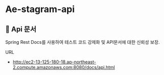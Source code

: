 # Ae-stagram-api

## 📄 Api 문서
Spring Rest Docs를 사용하여 테스트 코드 강제화 및 API문서에 대한 신뢰성 보장.

URL
- http://ec2-13-125-180-18.ap-northeast-2.compute.amazonaws.com:8080/docs/api.html
